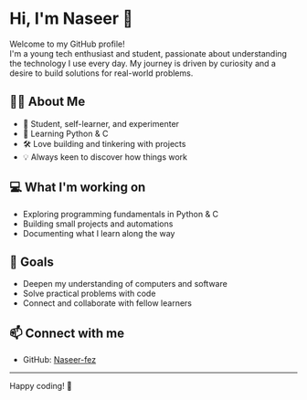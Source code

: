 # Hi, I'm Naseer 👋

Welcome to my GitHub profile!  
I'm a young tech enthusiast and student, passionate about understanding the technology I use every day. My journey is driven by curiosity and a desire to build solutions for real-world problems.

## 👨‍💻 About Me

- 🚀 Student, self-learner, and experimenter
- 🐍 Learning Python & C
- 🛠️ Love building and tinkering with projects
- 💡 Always keen to discover how things work

## 💻 What I'm working on

- Exploring programming fundamentals in Python & C
- Building small projects and automations
- Documenting what I learn along the way

## 🌱 Goals

- Deepen my understanding of computers and software
- Solve practical problems with code
- Connect and collaborate with fellow learners

## 📫 Connect with me

- GitHub: [Naseer-fez](https://github.com/Naseer-fez)

---

Happy coding! 🚀
